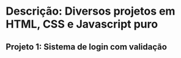 # Descrição: Diversos projetos em HTML, CSS e Javascript puro

## Projeto 1: Sistema de login com validação

